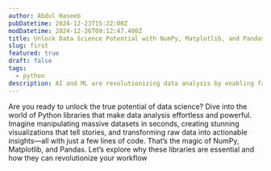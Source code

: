 ```yaml
---
author: Abdul Haseeb
pubDatetime: 2024-12-23T15:22:00Z
modDatetime: 2024-12-26T09:12:47.400Z
title: Unlock Data Science Potential with NumPy, Matplotlib, and Pandas
slug: first
featured: true
draft: false
tags:
  - python
description: AI and ML are revolutionizing data analysis by enabling faster, more accurate insights and predictions, improving decision-making and marketing strategies.
---
```

Are you ready to unlock the true potential of data science? Dive into the world of Python libraries that make data analysis effortless and powerful. Imagine manipulating massive datasets in seconds, creating stunning visualizations that tell stories, and transforming raw data into actionable insights—all with just a few lines of code. That’s the magic of NumPy, Matplotlib, and Pandas. Let’s explore why these libraries are essential and how they can revolutionize your workflow